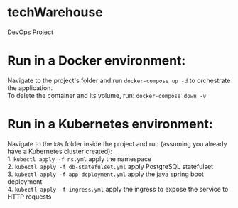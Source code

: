 # techWarehouse
DevOps Project

# Run in a Docker environment:
Navigate to the project's folder and run ```docker-compose up -d``` to orchestrate the application.
<br/>
To delete the container and its volume, run:  ```docker-compose down -v``` 

# Run in a Kubernetes environment:
Navigate to the ```k8s``` folder inside the project and run (assuming you already have a Kubernetes cluster created):    <br/>
    1. ```kubectl apply -f ns.yml``` apply the namespace <br/>
    2. ```kubectl apply -f db-statefulset.yml``` apply PostgreSQL statefulset <br/>
    3. ```kubectl apply -f app-deployment.yml``` apply the java spring boot deployment <br/>
    4. ```kubectl apply -f ingress.yml``` apply the ingress to expose the service to HTTP requests <br/>